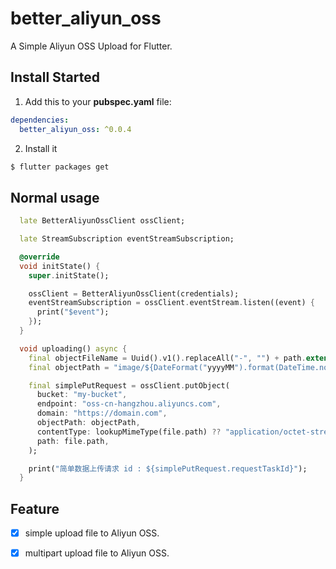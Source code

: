 # better_aliyun_oss

A Simple Aliyun OSS Upload for Flutter.

## Install Started

1. Add this to your **pubspec.yaml** file:

```yaml
dependencies:
  better_aliyun_oss: ^0.0.4
```

2. Install it

```bash
$ flutter packages get
```

## Normal usage

```dart
  late BetterAliyunOssClient ossClient;

  late StreamSubscription eventStreamSubscription;

  @override
  void initState() {
    super.initState();

    ossClient = BetterAliyunOssClient(credentials);
    eventStreamSubscription = ossClient.eventStream.listen((event) {
      print("$event");
    });
  }

  void uploading() async {
    final objectFileName = Uuid().v1().replaceAll("-", "") + path.extension(file.path);
    final objectPath = "image/${DateFormat("yyyyMM").format(DateTime.now())}/$objectFileName";

    final simplePutRequest = ossClient.putObject(
      bucket: "my-bucket",
      endpoint: "oss-cn-hangzhou.aliyuncs.com",
      domain: "https://domain.com",
      objectPath: objectPath,
      contentType: lookupMimeType(file.path) ?? "application/octet-stream",
      path: file.path,
    );

    print("简单数据上传请求 id : ${simplePutRequest.requestTaskId}");
  }
```

## Feature
- [x] simple upload file to Aliyun OSS.
- [x] multipart upload file to Aliyun OSS.

